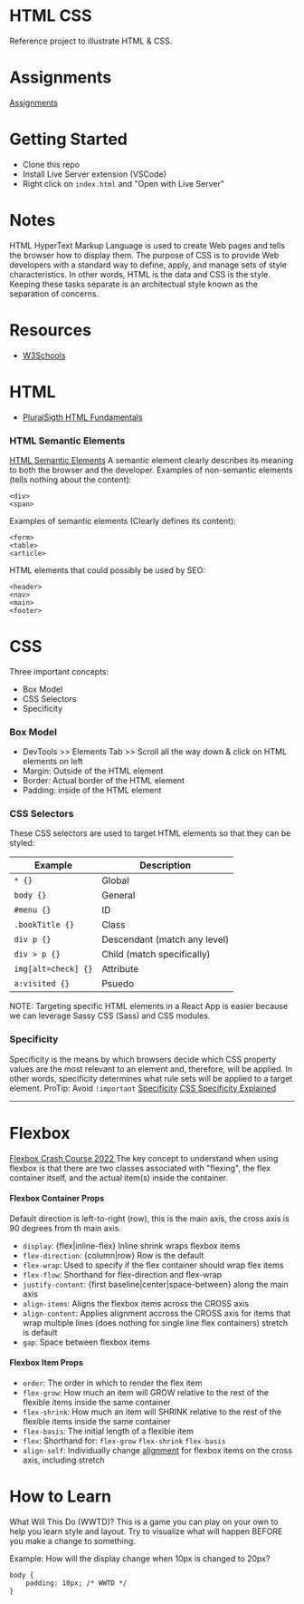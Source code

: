 # HTML CSS
Reference project to illustrate HTML & CSS.

# Assignments
[Assignments](./assignments.md)

# Getting Started
- Clone this repo
- Install Live Server extension (VSCode)
- Right click on `index.html` and "Open with Live Server"

# Notes
HTML HyperText Markup Language is used to create Web pages and tells the browser how to display them. The purpose of CSS is to provide Web developers with a standard way to define, apply, and manage sets of style characteristics.  In other words, HTML is the data and CSS is the style.  Keeping these tasks separate is an architectual style known as the separation of concerns.

# Resources
- [W3Schools](https://www.w3schools.com/)

# HTML
- [PluralSigth HTML Fundamentals](https://app.pluralsight.com/course-player?clipId=ecbf549b-e454-4d5a-9872-367356892b14)

### HTML Semantic Elements
[HTML Semantic Elements](https://www.w3schools.com/html/html5_semantic_elements.asp)
A semantic element clearly describes its meaning to both the browser and the developer. Examples of non-semantic elements (tells nothing about the content):
``` 
<div>
<span>
```

Examples of semantic elements (Clearly defines its content): 
```
<form>
<table>
<article>
```

HTML elements that could possibly be used by SEO:
```
<header>
<nav>
<main>
<footer>
```

# CSS
Three important concepts:
- Box Model
- CSS Selectors
- Specificity

### Box Model
- DevTools >> Elements Tab >> Scroll all the way down & click on HTML elements on left
- Margin: Outside of the HTML element
- Border: Actual border of the HTML element
- Padding: inside of the HTML element

### CSS Selectors
These CSS selectors are used to target HTML elements so that they can be styled:

|Example|Description|
|-----------|-----------|
|`* {}`|Global|
|`body {}`|General|
|`#menu {}`|ID|
|`.bookTitle {}`|Class|
|`div p {}`|Descendant (match any level)|
|`div > p {}`|Child (match specifically)|
|`img[alt=check] {}`|Attribute|
|`a:visited {}`|Psuedo|

NOTE: Targeting specific HTML elements in a React App is easier because we can leverage Sassy CSS (Sass) and CSS modules.

### Specificity
Specificity is the means by which browsers decide which CSS property values are the most relevant to an element and, therefore, will be applied.  In other words, specificity determines what rule sets will be applied to a target element. ProTip: Avoid `!important`
[Specificity](https://www.w3schools.com/css/css_specificity.asp)
[CSS Specificity Explained](https://youtu.be/c0kfcP_nD9E)

---
# Flexbox
[Flexbox Crash Course 2022 ](https://youtu.be/3YW65K6LcIA)
The key concept to understand when using flexbox is that there are two classes associated with "flexing", the flex container itself, and the actual item(s) inside the container.

#### Flexbox Container Props
Default direction is left-to-right (row), this is the main axis, the cross axis is 90 degrees from th main axis.

- `display`: {flex|inline-flex} Inline shrink wraps flexbox items
- `flex-direction`: {column|row} Row is the default
- `flex-wrap`: Used to specify if the flex container should wrap flex items
- `flex-flow`: Shorthand for flex-direction and flex-wrap
- `justify-content`: {first baseline|center|space-between} along the main axis
- `align-items`: Aligns the flexbox items across the CROSS axis
- `align-content`: Applies alignment accross the CROSS axis for items that wrap multiple lines (does nothing for single line flex containers) stretch is default
- `gap`: Space between flexbox items

#### Flexbox Item Props
- `order`: The order in which to render the flex item
- `flex-grow`: How much an item will GROW relative to the rest of the flexible items inside the same container
- `flex-shrink`: How much an item will SHRINK relative to the rest of the flexible items inside the same container
- `flex-basis`: The initial length of a flexible item
- `flex`: Shorthand for: `flex-grow` `flex-shrink` `flex-basis`
- `align-self`: Individually change [alignment](https://getbootstrap.com/docs/5.1/utilities/flex/#align-self) for flexbox items on the cross axis, including stretch



# How to Learn
What Will This Do (WWTD)?  This is a game you can play on your own to help you learn style and layout.  Try to visualize what will happen BEFORE you make a change to something.  

Example:
How will the display change when 10px is changed to 20px?
```
body {
    padding: 10px; /* WWTD */
}
```
